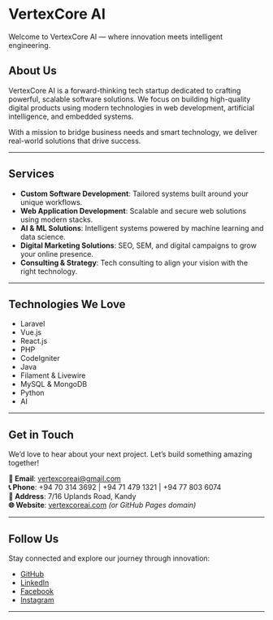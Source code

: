 # VertexCore AI

Welcome to VertexCore AI — where innovation meets intelligent engineering.

## About Us

VertexCore AI is a forward-thinking tech startup dedicated to crafting powerful, scalable software solutions. We focus on building high-quality digital products using modern technologies in web development, artificial intelligence, and embedded systems.

With a mission to bridge business needs and smart technology, we deliver real-world solutions that drive success.

---

## Services

- **Custom Software Development**: Tailored systems built around your unique workflows.
- **Web Application Development**: Scalable and secure web solutions using modern stacks.
- **AI & ML Solutions**: Intelligent systems powered by machine learning and data science.
- **Digital Marketing Solutions**: SEO, SEM, and digital campaigns to grow your online presence.
- **Consulting & Strategy**: Tech consulting to align your vision with the right technology.

---

## Technologies We Love

- Laravel  
- Vue.js  
- React.js  
- PHP  
- CodeIgniter  
- Java  
- Filament & Livewire  
- MySQL & MongoDB  
- Python  
- AI

---

## Get in Touch

We’d love to hear about your next project. Let’s build something amazing together!

**📧 Email**: [vertexcoreai@gmail.com](mailto:vertexcoreai@gmail.com)  
**📞 Phone**: +94 70 314 3692 | +94 71 479 1321 | +94 77 803 6074  
**📍 Address**: 7/16 Uplands Road, Kandy  
**🌐 Website**: [vertexcoreai.com](https://vertexcoreai.vercel.app/) *(or GitHub Pages domain)*

---

## Follow Us

Stay connected and explore our journey through innovation:

- [GitHub](https://github.com/vertexcoreai)
- [LinkedIn](#)
- [Facebook](#)
- [Instagram](#)

---

